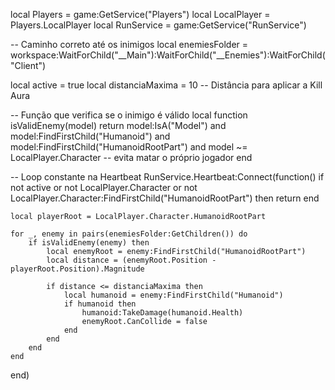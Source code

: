 local Players = game:GetService("Players")
local LocalPlayer = Players.LocalPlayer
local RunService = game:GetService("RunService")

-- Caminho correto até os inimigos
local enemiesFolder = workspace:WaitForChild("__Main"):WaitForChild("__Enemies"):WaitForChild("Client")

local active = true
local distanciaMaxima = 10 -- Distância para aplicar a Kill Aura

-- Função que verifica se o inimigo é válido
local function isValidEnemy(model)
    return model:IsA("Model")
        and model:FindFirstChild("Humanoid")
        and model:FindFirstChild("HumanoidRootPart")
        and model ~= LocalPlayer.Character -- evita matar o próprio jogador
end

-- Loop constante na Heartbeat
RunService.Heartbeat:Connect(function()
    if not active or not LocalPlayer.Character or not LocalPlayer.Character:FindFirstChild("HumanoidRootPart") then return end

    local playerRoot = LocalPlayer.Character.HumanoidRootPart

    for _, enemy in pairs(enemiesFolder:GetChildren()) do
        if isValidEnemy(enemy) then
            local enemyRoot = enemy:FindFirstChild("HumanoidRootPart")
            local distance = (enemyRoot.Position - playerRoot.Position).Magnitude

            if distance <= distanciaMaxima then
                local humanoid = enemy:FindFirstChild("Humanoid")
                if humanoid then
                    humanoid:TakeDamage(humanoid.Health)
                    enemyRoot.CanCollide = false
                end
            end
        end
    end
end)


